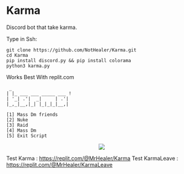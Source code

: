 # Karma
Discord bot that take karma.

Type in Ssh:
```
git clone https://github.com/NotHealer/Karma.git
cd Karma
pip install discord.py && pip install colorama
python3 karma.py
```

Works Best With replit.com

```
 _                       
| |_ ___ ___ _____ ___ ! 
| '_| .'|  _|     | .'|  
|_,_|__,|_| |_|_|_|__,|
  
[1] Mass Dm friends 
[2] Nuke
[3] Raid
[4] Mass Dm 
[5] Exit Script
```

<p align="center">
  <img src="(https://www.nicepng.com/png/detail/346-3464278_5-5c-5s-iphone-wallpaper-green-karma-fond.png">
</p>


Test Karma : https://replit.com/@MrHealer/Karma
Test KarmaLeave : https://replit.com/@MrHealer/KarmaLeave
